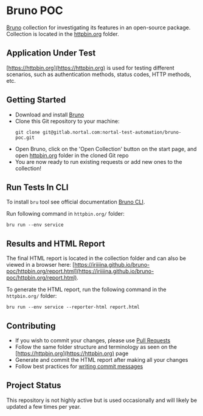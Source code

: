 # Bruno POC
[Bruno](https://www.usebruno.com/) collection for investigating its features in an open-source package. Collection is located in the [httpbin.org](/httpbin.org/) folder.
  
## Application Under Test
[https://httpbin.org](https://httpbin.org) is used for testing different scenarios, such as authentication methods, status codes, HTTP methods, etc.

## Getting Started
* Download and install [Bruno](https://www.usebruno.com/)
* Clone this Git repository to your machine:
  ```shell
  git clone git@gitlab.nortal.com:nortal-test-automation/bruno-poc.git
  ```
* Open Bruno, click on the 'Open Collection' button on the start page, and open [httpbin.org](/httpbin.org/) folder in the cloned Git repo
* You are now ready to run existing requests or add new ones to the collection!

## Run Tests In CLI
To install `bru` tool see official documentation [Bruno CLI](https://docs.usebruno.com/bru-cli/overview).

Run following command in `httpbin.org/` folder:
```shell
bru run --env service
```

## Results and HTML Report
The final HTML report is located in the collection folder and can also be viewed in a browser here: [https://iriiiina.github.io/bruno-poc/httpbin.org/report.html](https://iriiiina.github.io/bruno-poc/httpbin.org/report.html).

To generate the HTML report, run the following command in the `httpbin.org/` folder:
```shell
bru run --env service --reporter-html report.html
```

## Contributing
* If you wish to commit your changes, please use [Pull Requests](https://docs.github.com/en/pull-requests/collaborating-with-pull-requests/proposing-changes-to-your-work-with-pull-requests/creating-a-pull-request)
* Follow the same folder structure and terminology as seen on the [https://httpbin.org](https://httpbin.org) page
* Generate and commit the HTML report after making all your changes
* Follow best practices for [writing commit messages](https://gist.github.com/robertpainsi/b632364184e70900af4ab688decf6f53)

## Project Status
This repository is not highly active but is used occasionally and will likely be updated a few times per year.
